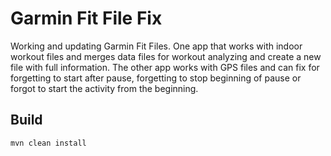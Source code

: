 # Garmin Fit File Fix

Working and updating Garmin Fit Files. One app that works with indoor workout files and merges data files for workout analyzing and create a new file with full information. The other app works with GPS files and can fix for forgetting to start after pause, forgetting to stop beginning of pause or forgot to start the activity from the beginning.

## Build
```bash
mvn clean install
